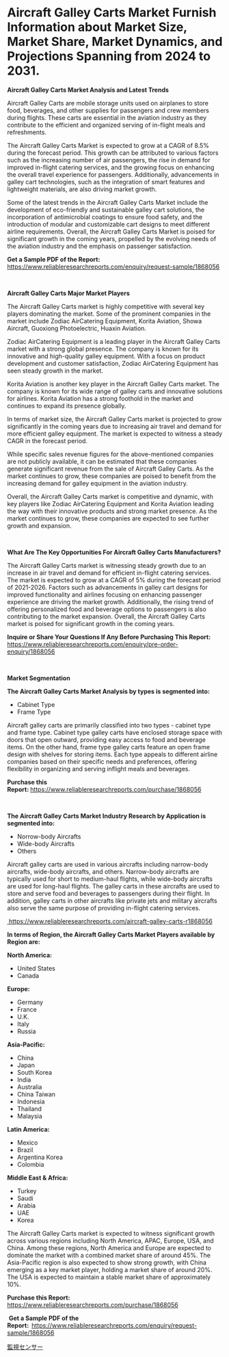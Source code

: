 <p><h1>Aircraft Galley Carts Market Furnish Information about Market Size, Market Share, Market Dynamics, and Projections Spanning from 2024 to 2031.</h1></p><p><strong>Aircraft Galley Carts Market Analysis and Latest Trends</strong></p>
<p><p>Aircraft Galley Carts are mobile storage units used on airplanes to store food, beverages, and other supplies for passengers and crew members during flights. These carts are essential in the aviation industry as they contribute to the efficient and organized serving of in-flight meals and refreshments.</p><p>The Aircraft Galley Carts Market is expected to grow at a CAGR of 8.5% during the forecast period. This growth can be attributed to various factors such as the increasing number of air passengers, the rise in demand for improved in-flight catering services, and the growing focus on enhancing the overall travel experience for passengers. Additionally, advancements in galley cart technologies, such as the integration of smart features and lightweight materials, are also driving market growth.</p><p>Some of the latest trends in the Aircraft Galley Carts Market include the development of eco-friendly and sustainable galley cart solutions, the incorporation of antimicrobial coatings to ensure food safety, and the introduction of modular and customizable cart designs to meet different airline requirements. Overall, the Aircraft Galley Carts Market is poised for significant growth in the coming years, propelled by the evolving needs of the aviation industry and the emphasis on passenger satisfaction.</p></p>
<p><strong>Get a Sample PDF of the Report:&nbsp;</strong> <a href="https://www.reliableresearchreports.com/enquiry/request-sample/1868056">https://www.reliableresearchreports.com/enquiry/request-sample/1868056</a></p>
<p>&nbsp;</p>
<p><strong>Aircraft Galley Carts Major Market Players</strong></p>
<p><p>The Aircraft Galley Carts market is highly competitive with several key players dominating the market. Some of the prominent companies in the market include Zodiac AirCatering Equipment, Korita Aviation, Showa Aircraft, Guoxiong Photoelectric, Huaxin Aviation. </p><p>Zodiac AirCatering Equipment is a leading player in the Aircraft Galley Carts market with a strong global presence. The company is known for its innovative and high-quality galley equipment. With a focus on product development and customer satisfaction, Zodiac AirCatering Equipment has seen steady growth in the market.</p><p>Korita Aviation is another key player in the Aircraft Galley Carts market. The company is known for its wide range of galley carts and innovative solutions for airlines. Korita Aviation has a strong foothold in the market and continues to expand its presence globally.</p><p>In terms of market size, the Aircraft Galley Carts market is projected to grow significantly in the coming years due to increasing air travel and demand for more efficient galley equipment. The market is expected to witness a steady CAGR in the forecast period.</p><p>While specific sales revenue figures for the above-mentioned companies are not publicly available, it can be estimated that these companies generate significant revenue from the sale of Aircraft Galley Carts. As the market continues to grow, these companies are poised to benefit from the increasing demand for galley equipment in the aviation industry.</p><p>Overall, the Aircraft Galley Carts market is competitive and dynamic, with key players like Zodiac AirCatering Equipment and Korita Aviation leading the way with their innovative products and strong market presence. As the market continues to grow, these companies are expected to see further growth and expansion.</p></p>
<p>&nbsp;</p>
<p><strong>What Are The Key Opportunities For Aircraft Galley Carts Manufacturers?</strong></p>
<p><p>The Aircraft Galley Carts market is witnessing steady growth due to an increase in air travel and demand for efficient in-flight catering services. The market is expected to grow at a CAGR of 5% during the forecast period of 2021-2026. Factors such as advancements in galley cart designs for improved functionality and airlines focusing on enhancing passenger experience are driving the market growth. Additionally, the rising trend of offering personalized food and beverage options to passengers is also contributing to the market expansion. Overall, the Aircraft Galley Carts market is poised for significant growth in the coming years.</p></p>
<p><strong>Inquire or Share Your Questions If Any Before Purchasing This Report:</strong> <a href="https://www.reliableresearchreports.com/enquiry/pre-order-enquiry/1868056">https://www.reliableresearchreports.com/enquiry/pre-order-enquiry/1868056</a></p>
<p>&nbsp;</p>
<p><strong>Market Segmentation</strong></p>
<p><strong>The Aircraft Galley Carts Market Analysis by types is segmented into:</strong></p>
<p><ul><li>Cabinet Type</li><li>Frame Type</li></ul></p>
<p><p>Aircraft galley carts are primarily classified into two types - cabinet type and frame type. Cabinet type galley carts have enclosed storage space with doors that open outward, providing easy access to food and beverage items. On the other hand, frame type galley carts feature an open frame design with shelves for storing items. Each type appeals to different airline companies based on their specific needs and preferences, offering flexibility in organizing and serving inflight meals and beverages.</p></p>
<p><strong>Purchase this Report:&nbsp;</strong><a href="https://www.reliableresearchreports.com/purchase/1868056">https://www.reliableresearchreports.com/purchase/1868056</a></p>
<p>&nbsp;</p>
<p><strong>The Aircraft Galley Carts Market Industry Research by Application is segmented into:</strong></p>
<p><ul><li>Norrow-body Aircrafts</li><li>Wide-body Aircrafts</li><li>Others</li></ul></p>
<p><p>Aircraft galley carts are used in various aircrafts including narrow-body aircrafts, wide-body aircrafts, and others. Narrow-body aircrafts are typically used for short to medium-haul flights, while wide-body aircrafts are used for long-haul flights. The galley carts in these aircrafts are used to store and serve food and beverages to passengers during their flight. In addition, galley carts in other aircrafts like private jets and military aircrafts also serve the same purpose of providing in-flight catering services.</p></p>
<p><a href="https://www.reliableresearchreports.com/aircraft-galley-carts-r1868056">&nbsp;https://www.reliableresearchreports.com/aircraft-galley-carts-r1868056</a></p>
<p><strong>In terms of Region, the Aircraft Galley Carts Market Players available by Region are:</strong></p>
<p>
    <p> <strong> North America: </strong>
        <ul>
            <li>United States</li>
            <li>Canada</li>
        </ul>
        </p> 
    <p> <strong> Europe: </strong>
        <ul>
            <li>Germany</li>
            <li>France</li>
            <li>U.K.</li>
            <li>Italy</li>
            <li>Russia</li>
        </ul>
        </p> 
    <p> <strong> Asia-Pacific: </strong>
        <ul>
            <li>China</li>
            <li>Japan</li>
            <li>South Korea</li>
            <li>India</li>
            <li>Australia</li>
            <li>China Taiwan</li>
            <li>Indonesia</li>
            <li>Thailand</li>
            <li>Malaysia</li>
        </ul>
        </p> 
    <p> <strong> Latin America: </strong>
        <ul>
            <li>Mexico</li>
            <li>Brazil</li>
            <li>Argentina Korea</li>
            <li>Colombia</li>
        </ul>
        </p> 
    <p> <strong> Middle East & Africa: </strong>
        <ul>
            <li>Turkey</li>
            <li>Saudi</li>
            <li>Arabia</li>
            <li>UAE</li>
            <li>Korea</li>
        </ul>
    </p>
    </p>
<p><p>The Aircraft Galley Carts market is expected to witness significant growth across various regions including North America, APAC, Europe, USA, and China. Among these regions, North America and Europe are expected to dominate the market with a combined market share of around 45%. The Asia-Pacific region is also expected to show strong growth, with China emerging as a key market player, holding a market share of around 20%. The USA is expected to maintain a stable market share of approximately 10%.</p></p>
<p><strong>Purchase this Report: </strong><a href="https://www.reliableresearchreports.com/purchase/1868056">https://www.reliableresearchreports.com/purchase/1868056</a></p>
<p>&nbsp;<strong>Get a Sample PDF of the Report:&nbsp;&nbsp;</strong><a href="https://www.reliableresearchreports.com/enquiry/request-sample/1868056">https://www.reliableresearchreports.com/enquiry/request-sample/1868056</a></p>
<p><strong></strong></p>
<p><p><a href="https://github.com/oqxogxyvqe90775/Market-Research-Report-List-1/blob/main/593951232742.md">監視センサー</a></p></p>